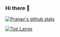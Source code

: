 ### Hi there 👋
[![Pranav's github stats](https://github-readme-stats.vercel.app/api?username=galaxyzpj)](https://github.com/GalaxyZpj)

[![Top Langs](https://github-readme-stats.vercel.app/api/top-langs/?username=galaxyzpj)](https://github.com/GalaxyZpj)

<!--
**GalaxyZpj/GalaxyZpj** is a ✨ _special_ ✨ repository because its `README.md` (this file) appears on your GitHub profile.

Here are some ideas to get you started:

- 🔭 I’m currently working on ...
- 🌱 I’m currently learning ...
- 👯 I’m looking to collaborate on ...
- 🤔 I’m looking for help with ...
- 💬 Ask me about ...
- 📫 How to reach me: ...
- 😄 Pronouns: ...
- ⚡ Fun fact: ...
-->
